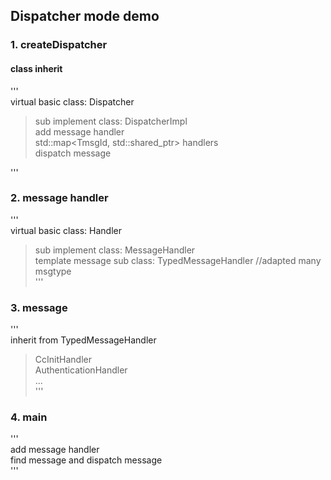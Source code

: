 ## Dispatcher mode demo
### 1. createDispatcher
#### class inherit
'''  
virtual basic class: Dispatcher  
>    sub implement class:  DispatcherImpl  
>          add message handler  
>              std::map<TmsgId, std::shared_ptr<Handler>> handlers  
>          dispatch message  

'''

### 2. message handler
'''  
virtual basic class: Handler  
>    sub implement class: MessageHandler  
>        template message sub class: TypedMessageHandler //adapted many msgtype  
'''

### 3. message 
'''  
inherit from TypedMessageHandler  
>    CcInitHandler  
>    AuthenticationHandler  
>    ...  
'''

### 4. main
'''  
add message handler  
find message and dispatch message  
'''
